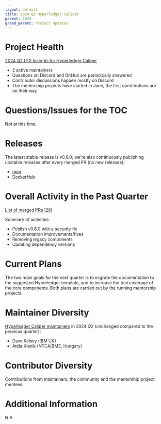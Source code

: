 ```yaml
---
layout: default
title: 2024 Q2 Hyperledger Caliper
parent: 2024
grand_parent: Project Updates
---
```


# Project Health

[2024 Q2 LFX Insights for Hyperledger Caliper](https://insights.lfx.linuxfoundation.org/foundation/hyp/overview?project=caliper&bestPractice=false&repository=https:%2F%2Fgithub.com%2Fhyperledger%2Fcaliper&dateFilters=Last%20Quarter&dateRange=2024-04-01%20to%202024-06-30&compare=PP&granularity=week&hideBots=true)

* 2 active maintainers
* Questions on Discord and GitHub are periodically answered
* Contributor discussions happen mostly on Discord
* The mentorship projects have started in June, the first contributions are on their way

# Questions/Issues for the TOC

Not at this time.

# Releases

The latest stable release is v0.6.0; we're also continuously publishing unstable releases after every merged PR (no new releases):

* [npm](https://www.npmjs.com/package/@hyperledger/caliper-cli/v/0.6.0)
* [DockerHub](https://hub.docker.com/layers/hyperledger/caliper/0.6.0/images/sha256-ace68b58b329a5f2c5bd569cc2f59b7f64e9bbee1f3bb9f4f8a97469b55d7b2b?context=explore)

# Overall Activity in the Past Quarter

[List of merged PRs (28)](https://github.com/hyperledger/caliper/pulls?q=is%3Apr+is%3Aclosed+merged%3A2024-04-01..2024-07-17)

Summary of activities:
* Publish v0.6.0 with a security fix
* Documentation improvements/fixes
* Removing legacy components
* Updating dependency versions

# Current Plans

The two main goals for the next quarter is to migrate the documentation to the suggested Hyperledger template, and to increase the test coverage of the core components. Both plans are carried out by the running mentorship projects.

# Maintainer Diversity

[Hyperledger Caliper maintainers](https://github.com/hyperledger/caliper/blob/08f732a484c93285fdc4df628f10cbc8d454d583/MAINTAINERS.md) in 2024 Q2 (unchanged compared to the previous quarter):
* Dave Kelsey (IBM UK)
* Attila Klenik (NTCA|BME, Hungary)

# Contributor Diversity

Contributions from maintainers, the community and the mentorship project mentees.

# Additional Information

N.A.

